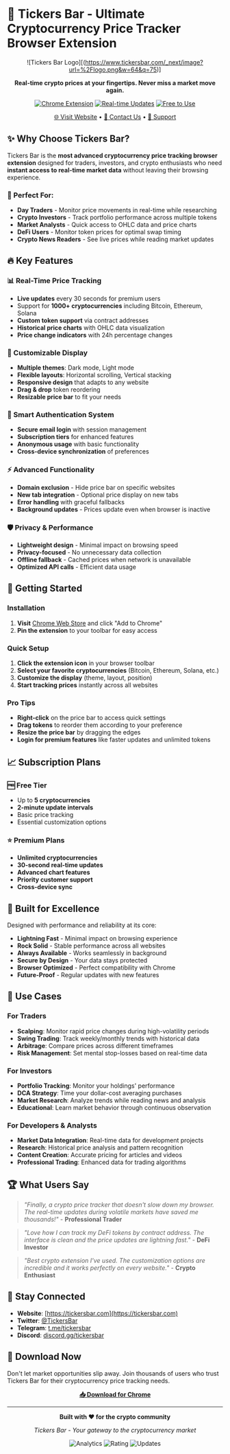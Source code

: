 # 🚀 Tickers Bar - Ultimate Cryptocurrency Price Tracker Browser Extension

<div align="center">

![Tickers Bar Logo][(https://www.tickersbar.com/_next/image?url=%2Flogo.png&w=64&q=75)]

**Real-time crypto prices at your fingertips. Never miss a market move again.**

[![Chrome Extension](https://img.shields.io/badge/Chrome-Available-brightgreen?logo=googlechrome)](https://tickersbar.com)
[![Real-time Updates](https://img.shields.io/badge/Updates-Real--time-blue)](https://tickersbar.com)
[![Free to Use](https://img.shields.io/badge/Pricing-Free%20Tier-success)](https://tickersbar.com)

[🌐 Visit Website](https://tickersbar.com) • [📧 Contact Us](mailto:contact@tickersbar.com) • [💬 Support](https://tickersbar.com/support)

</div>

## ✨ Why Choose Tickers Bar?

Tickers Bar is the **most advanced cryptocurrency price tracking browser extension** designed for traders, investors, and crypto enthusiasts who need **instant access to real-time market data** without leaving their browsing experience.

### 🎯 Perfect For:
- **Day Traders** - Monitor price movements in real-time while researching
- **Crypto Investors** - Track portfolio performance across multiple tokens
- **Market Analysts** - Quick access to OHLC data and price charts
- **DeFi Users** - Monitor token prices for optimal swap timing
- **Crypto News Readers** - See live prices while reading market updates

## 🔥 Key Features

### 📊 Real-Time Price Tracking
- **Live updates** every 30 seconds for premium users
- Support for **1000+ cryptocurrencies** including Bitcoin, Ethereum, Solana
- **Custom token support** via contract addresses
- **Historical price charts** with OHLC data visualization
- **Price change indicators** with 24h percentage changes

### 🎨 Customizable Display
- **Multiple themes**: Dark mode, Light mode
- **Flexible layouts**: Horizontal scrolling, Vertical stacking
- **Responsive design** that adapts to any website
- **Drag & drop** token reordering
- **Resizable price bar** to fit your needs

### 🔐 Smart Authentication System
- **Secure email login** with session management
- **Subscription tiers** for enhanced features
- **Anonymous usage** with basic functionality
- **Cross-device synchronization** of preferences

### ⚡ Advanced Functionality  
- **Domain exclusion** - Hide price bar on specific websites
- **New tab integration** - Optional price display on new tabs
- **Error handling** with graceful fallbacks
- **Background updates** - Prices update even when browser is inactive

### 🛡️ Privacy & Performance
- **Lightweight design** - Minimal impact on browsing speed
- **Privacy-focused** - No unnecessary data collection
- **Offline fallback** - Cached prices when network is unavailable
- **Optimized API calls** - Efficient data usage

## 🚀 Getting Started

### Installation
1. **Visit** [Chrome Web Store](https://tickersbar.com) and click "Add to Chrome"
2. **Pin the extension** to your toolbar for easy access

### Quick Setup
1. **Click the extension icon** in your browser toolbar
2. **Select your favorite cryptocurrencies** (Bitcoin, Ethereum, Solana, etc.)
3. **Customize the display** (theme, layout, position)
4. **Start tracking prices** instantly across all websites

### Pro Tips
- **Right-click** on the price bar to access quick settings
- **Drag tokens** to reorder them according to your preference  
- **Resize the price bar** by dragging the edges
- **Login for premium features** like faster updates and unlimited tokens

## 📈 Subscription Plans

### 🆓 Free Tier
- Up to **5 cryptocurrencies**
- **2-minute update intervals**
- Basic price tracking
- Essential customization options

### ⭐ Premium Plans
- **Unlimited cryptocurrencies**
- **30-second real-time updates**  
- **Advanced chart features**
- **Priority customer support**
- **Cross-device sync**

## 🔧 Built for Excellence

Designed with performance and reliability at its core:

- **Lightning Fast** - Minimal impact on browsing experience
- **Rock Solid** - Stable performance across all websites
- **Always Available** - Works seamlessly in background
- **Secure by Design** - Your data stays protected
- **Browser Optimized** - Perfect compatibility with Chrome
- **Future-Proof** - Regular updates with new features



## 🎯 Use Cases

### For Traders
- **Scalping**: Monitor rapid price changes during high-volatility periods
- **Swing Trading**: Track weekly/monthly trends with historical data
- **Arbitrage**: Compare prices across different timeframes
- **Risk Management**: Set mental stop-losses based on real-time data

### For Investors
- **Portfolio Tracking**: Monitor your holdings' performance
- **DCA Strategy**: Time your dollar-cost averaging purchases
- **Market Research**: Analyze trends while reading news and analysis
- **Educational**: Learn market behavior through continuous observation

### For Developers & Analysts
- **Market Data Integration**: Real-time data for development projects
- **Research**: Historical price analysis and pattern recognition
- **Content Creation**: Accurate pricing for articles and videos
- **Professional Trading**: Enhanced data for trading algorithms

## 🏆 What Users Say

> *"Finally, a crypto price tracker that doesn't slow down my browser. The real-time updates during volatile markets have saved me thousands!"* - **Professional Trader**

> *"Love how I can track my DeFi tokens by contract address. The interface is clean and the price updates are lightning fast."* - **DeFi Investor**

> *"Best crypto extension I've used. The customization options are incredible and it works perfectly on every website."* - **Crypto Enthusiast**



## 📱 Stay Connected

- **Website**: [https://tickersbar.com](https://tickersbar.com)
- **Twitter**: [@TickersBar](https://twitter.com/tickersbar)
- **Telegram**: [t.me/tickersbar](https://t.me/tickersbar)
- **Discord**: [discord.gg/tickersbar](https://discord.gg/tickersbar)

## 🚀 Download Now

Don't let market opportunities slip away. Join thousands of users who trust Tickers Bar for their cryptocurrency price tracking needs.

<div align="center">

**[📥 Download for Chrome](https://tickersbar.com)**

</div>

---

<div align="center">

**Built with ❤️ for the crypto community**

*Tickers Bar - Your gateway to the cryptocurrency market*

![Analytics](https://img.shields.io/badge/Users-10K%2B-brightgreen)
![Rating](https://img.shields.io/badge/Rating-4.8%2F5-yellow)
![Updates](https://img.shields.io/badge/Updates-Weekly-blue)


</div>
